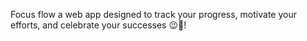 Focus flow a web app designed to track your progress, motivate your efforts, and celebrate your successes 😉🎉!